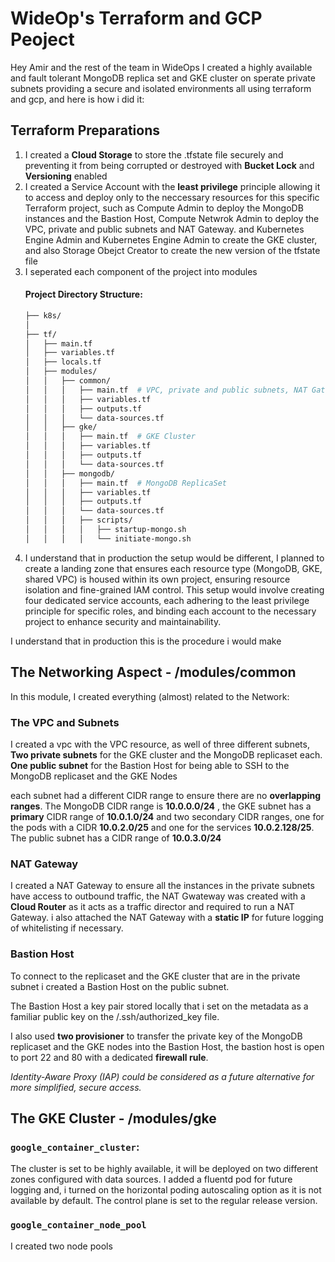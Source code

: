 # WideOp's Terraform and GCP Peoject


Hey Amir and the rest of the team in WideOps
I created a highly available and fault tolerant MongoDB replica set and GKE cluster on sperate private subnets providing a secure and isolated environments all using terraform and gcp, and here is how i did it:

## Terraform Preparations

1. I created a **Cloud Storage** to store the .tfstate file securely and preventing it from being corrupted or destroyed with **Bucket Lock** and **Versioning** enabled
2. I created a Service Account with the **least privilege** principle allowing it to access and deploy only to the neccessary resources for this specific Terraform project, such as Compute Admin to deploy the MongoDB instances and the Bastion Host, Compute Netwrok Admin to deploy the VPC, private and public subnets and NAT Gateway. and Kubernetes Engine Admin and Kubernetes Engine Admin to create the GKE cluster, and also Storage Obejct Creator to create the new version of the tfstate file
3. I seperated each component of the project into modules
    #### Project Directory Structure:
    ```bash
    ├── k8s/                        
    │
    ├── tf/                         
    │   ├── main.tf                 
    │   ├── variables.tf            
    │   ├── locals.tf              
    │   ├── modules/
    │   │   ├── common/           
    │   │   │   ├── main.tf  # VPC, private and public subnets, NAT Gateway, Bastion Host       
    │   │   │   ├── variables.tf    
    │   │   │   ├── outputs.tf       
    │   │   │   └── data-sources.tf 
    │   │   ├── gke/                 
    │   │   │   ├── main.tf  # GKE Cluster         
    │   │   │   ├── variables.tf    
    │   │   │   ├── outputs.tf      
    │   │   │   └── data-sources.tf  
    │   │   ├── mongodb/             
    │   │   │   ├── main.tf  # MongoDB ReplicaSet   
    │   │   │   ├── variables.tf     
    │   │   │   ├── outputs.tf       
    │   │   │   └── data-sources.tf  
    │   │   │   ├── scripts/        
    │   │   │   │   ├── startup-mongo.sh  
    │   │   │   │   └── initiate-mongo.sh 

4. I understand that in production the setup would be different, I planned to create a landing zone that ensures each resource type (MongoDB, GKE, shared VPC) is housed within its own project, ensuring   resource isolation and fine-grained IAM control. This setup would involve creating four dedicated service accounts, each adhering to the least privilege principle for specific roles, and binding each account to the necessary project to enhance security and maintainability.
    
I understand that in production this is the procedure i would make

## The Networking Aspect - /modules/common

In this module, I created everything (almost) related to the Network:

### The VPC and Subnets

I created a vpc with the VPC resource, as well of three different subnets, **Two private subnets** for the GKE cluster and the MongoDB replicaset each. **One public subnet** for the Bastion Host for being able to SSH to the MongoDB replicaset and the GKE Nodes

each subnet had a different CIDR range to ensure there are no **overlapping ranges**. The MongoDB CIDR range is **10.0.0.0/24** , the GKE subnet has a **primary** CIDR range of **10.0.1.0/24** and two secondary CIDR ranges, one for the pods with a CIDR **10.0.2.0/25** and one for the services **10.0.2.128/25**. The public subnet has a CIDR range of **10.0.3.0/24**

### NAT Gateway

I created a NAT Gateway to ensure all the instances in the private subnets have access to outbound traffic, the NAT Gwateway was created with a **Cloud Router** as it acts as a traffic director and required to run a  NAT Gateway. i also attached the NAT Gateway with a **static IP** for future logging of whitelisting if necessary.


### Bastion Host

To connect to the replicaset and the GKE cluster that are in the private subnet i created a Bastion Host on the public subnet.

The Bastion Host a key pair stored locally that i set on the metadata as a familiar public key on the /.ssh/authorized_key file.

I also used **two provisioner** to transfer the private key of the MongoDB replicaset and the GKE nodes into the Bastion Host, the bastion host is open to port 22 and 80 with a dedicated **firewall rule**. 

*Identity-Aware Proxy (IAP) could be considered as a future alternative for more simplified, secure access.*

## The GKE Cluster - /modules/gke

### **`google_container_cluster`**:

The cluster is set to be highly available, it will be deployed on two different zones configured with data sources. I added a fluentd pod for future logging and, i turned on the horizontal poding autoscaling option as it is not available by default. The control plane is set to the regular release version. 

### **`google_container_node_pool`**

I created two node pools